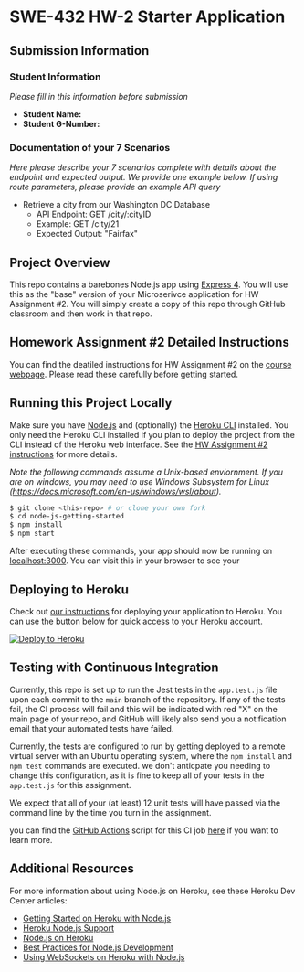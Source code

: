 # SWE-432 HW-2 Starter Application

## Submission Information

### Student Information

*Please fill in this information before submission*

* **Student Name:** 
* **Student G-Number:** 

### Documentation of your 7 Scenarios

*Here please describe your 7 scenarios complete with details about the endpoint and expected output. We provide one example below. If using route parameters, please provide an example API query*

* Retrieve a city from our Washington DC Database
  * API Endpoint: GET /city/:cityID
  * Example: GET /city/21
  * Expected Output: "Fairfax"

## Project Overview

This repo contains a barebones Node.js app using [Express 4](http://expressjs.com/). You will use this as the "base" version of your Microserivce application for HW Assignment #2. You will simply create a copy of this repo through GitHub classroom and then work in that repo. 

## Homework Assignment #2 Detailed Instructions

You can find the deatiled instructions for HW Assignment #2 on the [course webpage](https://cs.gmu.edu/~kpmoran/teaching/swe-432-f21/hw2). Please read these carefully before getting started.

## Running this Project Locally

Make sure you have [Node.js](http://nodejs.org/) and (optionally) the [Heroku CLI](https://cli.heroku.com/) installed. You only need the Heroku CLI installed if you plan to deploy the project from the CLI instead of the Heroku web interface. See the [HW Assignment #2 instructions](https://cs.gmu.edu/~kpmoran/teaching/swe-432-f21/hw2) for more details.

*Note the following commands assume a Unix-based enviornment. If you are on windows, you may need to use Windows Subsystem for Linux (https://docs.microsoft.com/en-us/windows/wsl/about).*

```sh
$ git clone <this-repo> # or clone your own fork
$ cd node-js-getting-started
$ npm install
$ npm start
```

After executing these commands, your app should now be running on [localhost:3000](http://localhost:3000/). You can visit this in your browser to see your 

## Deploying to Heroku

Check out [our instructions](https://cs.gmu.edu/~kpmoran/teaching/swe-432-f21/hw2) for deploying your application to Heroku. You can use the button below for quick access to your Heroku account.

[![Deploy to Heroku](https://www.herokucdn.com/deploy/button.png)](https://heroku.com/deploy)

## Testing with Continuous Integration

Currently, this repo is set up to run the Jest tests in the `app.test.js` file upon each commit to the `main` branch of the repository. If any of the tests fail, the CI process will fail and this will be indicated with red "X" on the main page of your repo, and GitHub will likely also send you a notification email that your automated tests have failed.

Currently, the tests are configured to run by getting deployed to a remote virtual server with an Ubuntu operating system, where the `npm install` and `npm test` commands are executed. we don't anticpate you needing to change this configuration, as it is fine to keep all of your tests in the `app.test.js` for this assignment. 

We expect that all of your (at least) 12 unit tests will have passed via the command line by the time you turn in the assignment.

you can find the [GitHub Actions](https://github.com/features/actions) script for this CI job [here](.github/workflows/ci.yml) if you want to learn more.

## Additional Resources

For more information about using Node.js on Heroku, see these Heroku Dev Center articles:

- [Getting Started on Heroku with Node.js](https://devcenter.heroku.com/articles/getting-started-with-nodejs)
- [Heroku Node.js Support](https://devcenter.heroku.com/articles/nodejs-support)
- [Node.js on Heroku](https://devcenter.heroku.com/categories/nodejs)
- [Best Practices for Node.js Development](https://devcenter.heroku.com/articles/node-best-practices)
- [Using WebSockets on Heroku with Node.js](https://devcenter.heroku.com/articles/node-websockets)
